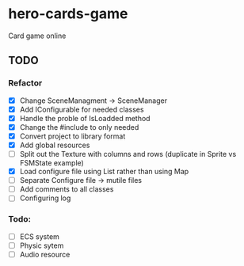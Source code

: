 # hero-cards-game

Card game online

## TODO

### Refactor

-   [x] Change SceneManagment -> SceneManager
-   [x] Add IConfigurable for needed classes
-   [x] Handle the proble of IsLoadded method
-   [x] Change the #include to only needed
-   [x] Convert project to library format
-   [x] Add global resources
-   [ ] Split out the Texture with columns and rows (duplicate in Sprite vs FSMState example)
-   [x] Load configure file using List rather than using Map
-   [ ] Separate Configure file -> mutile files
-   [ ] Add comments to all classes
-   [ ] Configuring log

### Todo:

-   [ ] ECS system
-   [ ] Physic sytem
-   [ ] Audio resource
